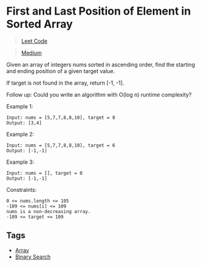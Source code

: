 # First and Last Position of Element in Sorted Array

> [Leet Code](https://leetcode.com/problems/find-first-and-last-position-of-element-in-sorted-array/)

> [Medium](../difficulty/Medium.md)

Given an array of integers nums sorted in ascending order, find the starting and ending position of a given target value.

If target is not found in the array, return [-1, -1].

Follow up: Could you write an algorithm with O(log n) runtime complexity?

Example 1:

```
Input: nums = [5,7,7,8,8,10], target = 8
Output: [3,4]
```

Example 2:

```
Input: nums = [5,7,7,8,8,10], target = 6
Output: [-1,-1]
```

Example 3:

```
Input: nums = [], target = 0
Output: [-1,-1]
```

Constraints:

```
0 <= nums.length <= 105
-109 <= nums[i] <= 109
nums is a non-decreasing array.
-109 <= target <= 109
```

## Tags

- [Array](../.tags/Array.md)
- [Binary Search](../.tags/BinarySearch.md)
